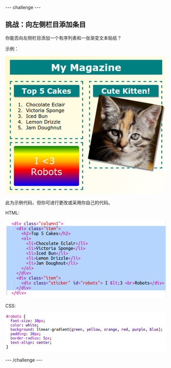 --- challenge ---
## 挑战：向左侧栏目添加条目

你能否向左侧栏目添加一个有序列表和一张渐变文本贴纸？

示例：

![screenshot](images/magazine-challenge1-example.png)

此为示例代码，但你可进行更改或采用你自己的代码。

HTML:

![screenshot](images/magazine-challenge1.png)

CSS:

![screenshot](images/magazine-challenge1-style.png)






--- /challenge ---